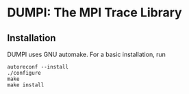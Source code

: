 # DUMPI: The MPI Trace Library
## Installation
DUMPI uses GNU automake. For a basic installation, run
```
autoreconf --install
./configure
make
make install
```

